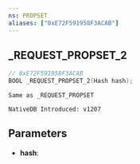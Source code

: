 ```yaml
---
ns: PROPSET
aliases: ["0xE72F591958F3ACAB"]
---
```

## _REQUEST_PROPSET_2

```c
// 0xE72F591958F3ACAB
BOOL _REQUEST_PROPSET_2(Hash hash);
```

```
Same as _REQUEST_PROPSET

NativeDB Introduced: v1207
```

## Parameters
* **hash**:
